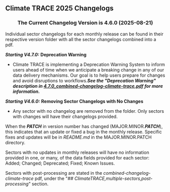 ## Climate TRACE 2025 Changelogs

<h3 align="center">The Current Changelog Version is 4.6.0 (2025-08-21)</h3>

Individual sector changelogs for each monthly release can be found in their respective version folder with all the sector changelogs combined into a pdf.

_**Starting V4.7.0:**_ **Deprecation Warning**

- Climate TRACE is implementing a Deprecation Warning System to inform users ahead of time when we anticipate a breaking change in any of our data delivery mechanisms. Our goal is to help users prepare for changes and avoid disruptions to workflows.**_See the "Deprecation Warning" description in [4.7.0_combined-changelog-climate-trace.pdf](https://github.com/climatetracecoalition/methodology-documents/blob/main/2025/CHANGELOG/09_Sept_V4.7.0/4.7.0_combined-changelog-climate-trace.docx.pdf) for more information._**

_**Starting V4.6.0:**_ **Removing Sector Changelogs with No Changes**
- Any sector with no changelog are removed from the folder. Only sectors with changes will have their changelogs provided. 

When the ***PATCH*** in version number has changed (MAJOR.MINOR.***PATCH***), this indicates that an update or fixed a bug in the monthly release. Specific fixes and updates will be in _README.md_ in the MAJOR.MINOR.PATCH directory.

Sectors with no updates in monthly releases will have no information provided in one, or many, of the data fields provided for each sector: 
Added; Changed; Deprecated; Fixed; Known Issues.

Sectors with post-processing are stated in the *combined-changelog-climate-trace* pdf, under the "*## ClimateTRACE,multiple-sectors,post-processing*" section.
